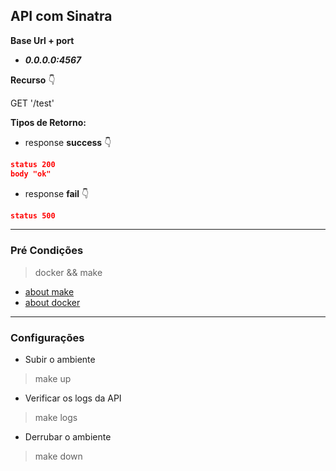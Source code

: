 ## API com Sinatra

**Base Url + port**
* **_0.0.0.0:4567_**

**Recurso** :point_down:
>>>
GET '/test'
>>>

**Tipos de Retorno:**

* response **success** :point_down:

```json
status 200
body "ok"
```

* response **fail** :point_down:

```json
status 500
```

___
### Pré Condições
> docker && make

* [about make][link_install_make]
* [about docker][link_install_docker]
___
### Configurações

* Subir o ambiente
> make up

* Verificar os logs da API
> make logs

* Derrubar o ambiente
> make down


[link_install_make]: https://howtoinstall.co/pt/make
[link_install_docker]: https://docs.docker.com/engine/install/ubuntu/
